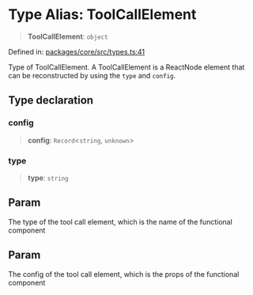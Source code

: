 # Type Alias: ToolCallElement

> **ToolCallElement**: `object`

Defined in: [packages/core/src/types.ts:41](https://github.com/GeoDaCenter/openassistant/blob/a9f2271d1019f6c25c10dd4b3bdb64fcf16999b2/packages/core/src/types.ts#L41)

Type of ToolCallElement. A ToolCallElement is a ReactNode element
that can be reconstructed by using the `type` and `config`.

## Type declaration

### config

> **config**: `Record`\<`string`, `unknown`\>

### type

> **type**: `string`

## Param

The type of the tool call element, which is the name of the functional component

## Param

The config of the tool call element, which is the props of the functional component
